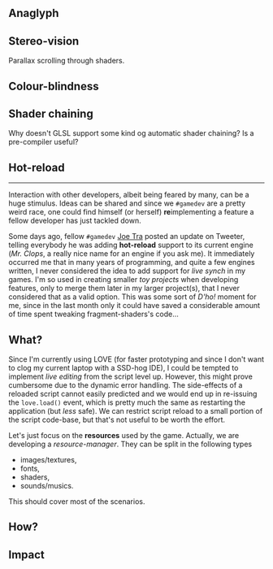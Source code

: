## Anaglyph

## Stereo-vision

Parallax scrolling through shaders.

## Colour-blindness


## Shader chaining

Why doesn't GLSL support some kind og automatic shader chaining? Is a pre-compiler useful?

## Hot-reload

----

Interaction with other developers, albeit being feared by many, can be a huge stimulus. Ideas can be shared and since we `#gamedev` are a pretty weird race, one could find himself (or herself) **re**implementing a feature a fellow developer has just tackled down.

Some days ago, fellow `#gamedev` [Joe Tra](https://www.fistfulofsquid.com/) posted an update on Tweeter, telling everybody he was adding **hot-reload** support to its current engine (*Mr. Clops*, a really nice name for an engine if you ask me). It immediately occurred me that in many years of programming, and quite a few engines written, I never considered the idea to add support for *live synch* in my games. I'm so used in creating smaller *toy projects* when developing features, only to merge them later in my larger project(s), that I never considered that as a valid option. This was some sort of *D'ho!* moment for me, since in the last month only it could have saved a considerable amount of time spent tweaking fragment-shaders's code...

## What?

Since I'm currently using LOVE (for faster prototyping and since I don't want to clog my current laptop with a SSD-hog IDE), I could be tempted to implement *live editing* from the script level up. However, this might prove cumbersome due to the dynamic error handling. The side-effects of a reloaded script cannot easily predicted and we would end up in re-issuing the `love.load()` event, which is pretty much the same as restarting the application (but *less* safe). We can restrict script reload to a small portion of the script code-base, but that's not useful to be worth the effort.

Let's just focus on the **resources** used by the game. Actually, we are developing a *resource-manager*. They can be split in the following types

* images/textures,
* fonts,
* shaders,
* sounds/musics.

This should cover most of the scenarios.

## How?



## Impact